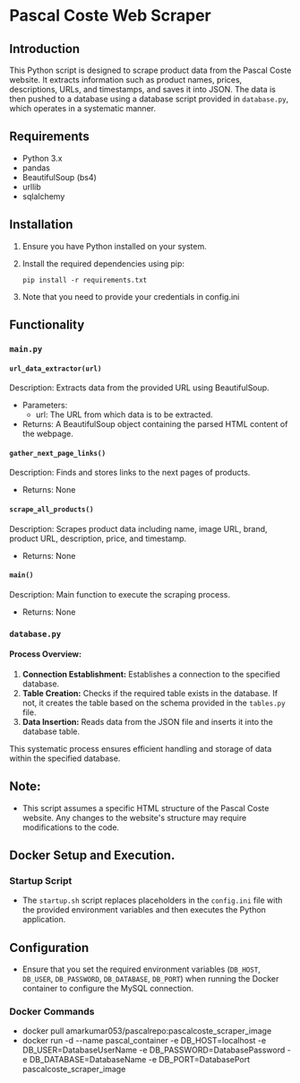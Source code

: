 # Pascal Coste Web Scraper

## Introduction
This Python script is designed to scrape product data from the Pascal Coste website. It extracts information such as product names, prices, descriptions, URLs, and timestamps, and saves it into JSON. The data is then pushed to a database using a database script provided in `database.py`, which operates in a systematic manner.

## Requirements
- Python 3.x
- pandas
- BeautifulSoup (bs4)
- urllib
- sqlalchemy

## Installation
1. Ensure you have Python installed on your system.
2. Install the required dependencies using pip:

    ```
    pip install -r requirements.txt
    ```
3. Note that you need to provide your credentials in config.ini

## Functionality

### `main.py`

#### `url_data_extractor(url)`
Description: Extracts data from the provided URL using BeautifulSoup.
- Parameters:
  - url: The URL from which data is to be extracted.
- Returns: A BeautifulSoup object containing the parsed HTML content of the webpage.

#### `gather_next_page_links()`
Description: Finds and stores links to the next pages of products.
- Returns: None

#### `scrape_all_products()`
Description: Scrapes product data including name, image URL, brand, product URL, description, price, and timestamp.
- Returns: None

#### `main()`
Description: Main function to execute the scraping process.
- Returns: None

### `database.py`

#### Process Overview:
1. **Connection Establishment:** Establishes a connection to the specified database.
2. **Table Creation:** Checks if the required table exists in the database. If not, it creates the table based on the schema provided in the `tables.py` file.
3. **Data Insertion:** Reads data from the JSON file and inserts it into the database table.

This systematic process ensures efficient handling and storage of data within the specified database.

## Note:
- This script assumes a specific HTML structure of the Pascal Coste website. Any changes to the website's structure may require modifications to the code.

## Docker Setup and Execution.

### Startup Script

- The `startup.sh` script replaces placeholders in the `config.ini` file with the provided environment variables and then executes the Python application.

## Configuration

- Ensure that you set the required environment variables (`DB_HOST`, `DB_USER`, `DB_PASSWORD`, `DB_DATABASE`, `DB_PORT`) when running the Docker container to configure the MySQL connection.

### Docker Commands
- docker pull amarkumar053/pascalrepo:pascalcoste_scraper_image
- docker run -d --name pascal_container -e DB_HOST=localhost -e DB_USER=DatabaseUserName -e DB_PASSWORD=DatabasePassword -e DB_DATABASE=DatabaseName -e DB_PORT=DatabasePort pascalcoste_scraper_image